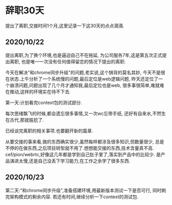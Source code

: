 # 辞职30天

提出了离职,交接时间1个月,这里记录一下这30天的点点滴滴.

## 2020/10/22

提出离职,为了换个环境,也是逼迫自己不在拖延,
为公司服务7年,这是第五次正式提出离职,
也是唯一一次没有任何值得留恋的情况下提出的离职.

今天在解决"和chrome同步升级"的问题,老实说,这个锅背的莫名其妙,
今天不是很在状态.上午分析了一个系统慢的问题,最后定位是web逻辑问题,
昨天还定位了一个崩溃问题,问题出现了几个月才通知我,最后定位也是web,
很多事很简单,难就难在推动,这样的环境实在待不下去.

第一天:计划看完context包的测试部分.

每次思绪飘飞的时候,都会遗忘很多事情,又一次wc忘带手纸,
还好有自来水,不然生在古代,那就尴尬了.

已经谈完离职的相关事项.也要翻开新的篇章.

从要交接的事来看,做的东西确实很少,虽然每样都涉及很多知识,但数量很少,
总是不停的在做东西,之后项目转型就不用了.想想能交接的东西,技术含量真不高.
cef/pion/webrtc,好像这几年都是学到自己肚子里了,落实到产品中的比较少.
是产品演进太慢,还是自己没丢下学习能力,在工作之余学了很多东西.

## 2020/10/23

第二天:"和chrome同步升级",准备搭建环境,用最新版本测试一下是否可行,
同时刷完架构模式的剩余内容.
若还有时间,继续分析一下context的测试包.